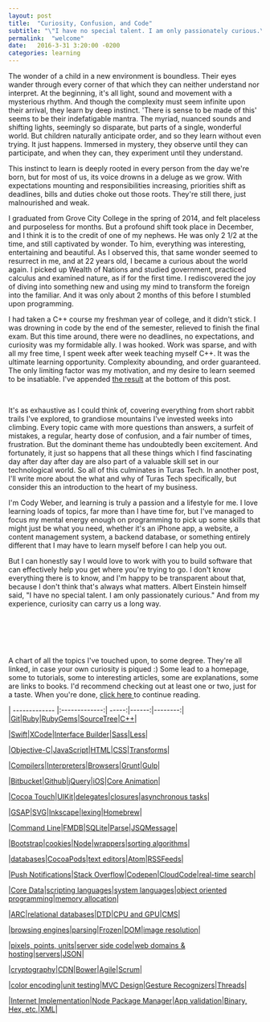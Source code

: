 ```yaml
---
layout: post
title:  "Curiosity, Confusion, and Code"
subtitle: "\"I have no special talent. I am only passionately curious.\" <br> -Albert Einstein"
permalink:  "welcome"
date:   2016-3-31 3:20:00 -0200
categories: learning
---
```


The wonder of a child in a new environment is boundless. Their eyes wander through every corner of that which they can neither understand nor interpret. At the beginning, it's all light, sound and movement with a mysterious rhythm. And though the complexity must seem infinite upon their arrival, they learn by deep instinct. 'There is sense to be made of this' seems to be their indefatigable mantra. The myriad, nuanced sounds and shifting lights, seemingly so disparate, but parts of a single, wonderful world. But children naturally anticipate order, and so they learn without even trying. It just happens. Immersed in mystery, they observe until they can participate, and when they can, they experiment until they understand.

This instinct to learn is deeply rooted in every person from the day we're born, but for most of us, its voice drowns in a deluge as we grow. With expectations mounting and responsibilities increasing, priorities shift as deadlines, bills and duties choke out those roots. They're still there, just malnourished and weak.

I graduated from Grove City College in the spring of 2014, and felt placeless and purposeless for months. But a profound shift took place in December, and I think it is to the credit of one of my nephews. He was only 2 1/2 at the time, and still captivated by wonder. To him, everything was interesting, entertaining and beautiful. As I observed this, that same wonder seemed to resurrect in me, and at 22 years old, I became a curious about the world again. I picked up Wealth of Nations and studied government, practiced calculus and examined nature, as if for the first time. I rediscovered the joy of diving into something new and using my mind to transform the foreign into the familiar. And it was only about 2 months of this before I stumbled upon programming.

I had taken a C++ course my freshman year of college, and it didn't stick. I was drowning in code by the end of the semester, relieved to finish the final exam. But this time around, there were no deadlines, no expectations, and curiosity was my formidable ally. I was hooked. Work was sparse, and with all my free time, I spent week after week teaching myself C++. It was the ultimate learning opportunity. Complexity abounding, and order guaranteed. The only limiting factor was my motivation, and my desire to learn seemed to be insatiable. I've appended <a href="#chart">the result</a> at the bottom of this post. <a name="return"></a>

<br>

It's as exhaustive as I could think of, covering everything from short rabbit trails I've explored, to grandiose mountains I've invested weeks into climbing. Every topic came with more questions than answers, a surfeit of mistakes, a regular, hearty dose of confusion, and a fair number of times, frustration. But the dominant theme has undoubtedly been excitement. And fortunately, it just so happens that all these things which I find fascinating day after day after day are also part of a valuable skill set in our technological world. So all of this culminates in Turas Tech. In another post, I'll write more about the what and why of Turas Tech specifically, but consider this an introduction to the heart of my business. 

I'm Cody Weber, and learning is truly a passion and a lifestyle for me. I love learning loads of topics, far more than I have time for, but I've managed to focus my mental energy enough on programming to pick up some skills that might just be what you need, whether it's an iPhone app, a website, a content management system, a backend database, or something entirely different that I may have to learn myself before I can help you out. 

But I can honestly say I would love to work with you to build software that can effectively help you get where you're trying to go. I don't know everything there is to know, and I'm happy to be transparent about that, because I don't think that's always what matters. Albert Einstein himself said, "I have no special talent. I am only passionately curious." And from my experience, curiosity can carry us a long way. <a name="chart"></a>


<br><br>
<br><br>


A chart of all the topics I've touched upon, to some degree. They're all linked, in case your own curiosity is piqued :) Some lead to a homepage, some to tutorials, some to interesting articles, some are explanations, some are links to books. I'd recommend checking out at least one or two, just for a taste. When you're done, <a href="#return"> click here </a> to continue reading.

| ------------- |:-------------:| -----:|------:|--------:|
|<a href="https://www.atlassian.com/git/tutorials/">Git</a>|<a href="https://www.ruby-lang.org/en/">Ruby</a>|<a href="https://rubygems.org/">RubyGems</a>|<a href="https://www.sourcetreeapp.com/">SourceTree</a>|<a href="http://www.learncpp.com/">C++</a>|

|<a href="https://developer.apple.com/library/ios/documentation/Swift/Conceptual/Swift_Programming_Language/">Swift</a>|<a href="https://itunes.apple.com/us/app/xcode/id497799835?ls=1&mt=12">XCode</a>|<a href="https://www.raywenderlich.com/113388/storyboards-tutorial-in-ios-9-part-1">Interface Builder</a>|<a href="https://css-tricks.com/sass-vs-less/">Sass</a>|<a href="https://css-tricks.com/sass-vs-less/">Less</a>|

|<a href="http://rypress.com/tutorials/objective-c/index">Objective-C</a>|<a href="https://developer.mozilla.org/en-US/Learn/Getting_started_with_the_web/JavaScript_basics">JavaScript</a>|<a href="http://htmldog.com/">HTML</a>|<a href="http://htmldog.com/">CSS</a>|<a href="https://developer.mozilla.org/en-US/docs/Web/CSS/CSS_Transforms/Using_CSS_transforms">Transforms</a>| 


|<a href="http://programmers.stackexchange.com/questions/118586/how-does-a-compiler-work">Compilers</a>|<a href="http://www.html5rocks.com/en/tutorials/internals/howbrowserswork/">Interpreters</a>|<a href="http://www.html5rocks.com/en/tutorials/internals/howbrowserswork/">Browsers</a>|<a href="http://gruntjs.com/">Grunt</a>|<a href="http://gulpjs.com/">Gulp</a>|

|<a href="https://bitbucket.org/">Bitbucket</a>|<a href="https://github.com/">Github</a>|<a href="https://jquery.com/">jQuery</a>|<a href="https://developer.apple.com/library/ios/documentation/Miscellaneous/Conceptual/iPhoneOSTechOverview/Introduction/Introduction.html#//apple_ref/doc/uid/TP40007898-CH1-SW1">iOS</a>|<a href="http://www.amazon.com/iOS-Core-Animation-Advanced-Techniques-ebook/dp/B00EHJCORC/ref=sr_1_1?ie=UTF8&qid=1459454980&sr=8-1&keywords=core+animation">Core Animation</a>|

|<a href="https://developer.apple.com/library/ios/documentation/Miscellaneous/Conceptual/iPhoneOSTechOverview/Introduction/Introduction.html#//apple_ref/doc/uid/TP40007898-CH1-SW1">Cocoa Touch</a>|<a href="https://developer.apple.com/library/ios/documentation/UIKit/Reference/UIKit_Framework/">UIKit</a>|<a href="https://itunes.apple.com/us/course/6.-protocols-delegation-gestures/id961180099?i=335339388&mt=2">delegates</a>|<a href="https://developer.apple.com/library/ios/documentation/Swift/Conceptual/Swift_Programming_Language/Closures.html">closures</a>|<a href="http://stackoverflow.com/questions/16336367/what-is-the-difference-between-synchronous-and-asynchronous-programming-in-node">asynchronous tasks</a>|

|<a href="http://greensock.com/gsap">GSAP</a>|<a href="https://css-tricks.com/using-svg/">SVG</a>|<a href="https://inkscape.org/en/download/">Inkscape</a>|<a href="http://www.html5rocks.com/en/tutorials/internals/howbrowserswork/">lexing</a>|<a href="http://brew.sh/">Homebrew</a>|

|<a href="http://cli.learncodethehardway.org/book/">Command Line</a>|<a href="http://ccgus.github.io/fmdb/">FMDB</a>|<a href="https://www.sqlite.org/">SQLite</a>|<a href="http://parse.com/">Parse</a>|<a href="https://github.com/jessesquires/JSQMessagesViewController">JSQMessage</a>|

|<a href="http://getbootstrap.com/">Bootstrap</a>|<a href="https://github.com/js-cookie/js-cookie">cookies</a>|<a href="http://blog.modulus.io/absolute-beginners-guide-to-nodejs">Node</a>|<a href="http://ccgus.github.io/fmdb/">wrappers</a>|<a href="https://www.hackerrank.com/domains/algorithms/arrays-and-sorting/difficulty/all/page/1">sorting algorithms</a>|

|<a href="https://www.youtube.com/watch?v=4Z9KEBexzcM">databases</a>|<a href="https://cocoapods.org/">CocoaPods</a>|<a href="http://lifehacker.com/five-best-text-editors-1564907215">text editors</a>|<a href="https://atom.io/">Atom</a>|<a href="https://www.raywenderlich.com/2636/rss-reader-tutorial-for-ios-how-to-make-a-simple-rss-reader-iphone-app">RSSFeeds</a>|

|<a href="https://parse.com/docs/ios/guide">Push Notifications</a>|<a href="http://stackoverflow.com/">Stack Overflow</a>|<a href="http://codepen.io/">Codepen</a>|<a href="https://parse.com/docs/ios/guide">CloudCode</a>|<a href="http://www.umiacs.umd.edu/~jimmylin/publications/Busch_etal_ICDE2012.pdf">real-time search</a>|

|<a href="https://www.raywenderlich.com/115695/getting-started-with-core-data-tutorial">Core Data</a>|<a href="http://stackoverflow.com/questions/17253545/scripting-language-vs-programming-language">scripting languages</a>|<a href="http://stackoverflow.com/questions/17253545/scripting-language-vs-programming-language">system languages</a>|<a href="http://www.learncpp.com/cpp-tutorial/81-welcome-to-object-oriented-programming/">object oriented programming</a>|<a href="http://www.learncpp.com/cpp-tutorial/69-dynamic-memory-allocation-with-new-and-delete/">memory allocation</a>|

|<a href="https://en.wikipedia.org/wiki/Automatic_Reference_Counting">ARC</a>|<a href="https://www.youtube.com/watch?v=4Z9KEBexzcM">relational databases</a>|<a href="http://www.sarahmei.com/blog/2013/11/11/why-you-should-never-use-mongodb/">DTD</a>|<a href="">CPU and GPU</a>|<a href="https://www.contentful.com/r/knowledgebase/ios-cms/">CMS</a>|

|<a href="http://www.html5rocks.com/en/tutorials/internals/howbrowserswork/">browsing engines</a>|<a href="http://www.html5rocks.com/en/tutorials/internals/howbrowserswork/">parsing</a>|<a id="frozen-link" href="https://www.youtube.com/watch?v=L0MK7qz13bU" target="_blank">Frozen</a>|<a href="https://developer.mozilla.org/en-US/docs/Web/API/Document_Object_Model">DOM</a>|<a href="https://itunes.apple.com/us/app/resize-lite/id808230236?mt=12">image resolution</a>|

|<a href="http://www.paintcodeapp.com/news/ultimate-guide-to-iphone-resolutions">pixels, points, units</a>|<a href="https://parse.com/docs/cloudcode/guide">server side code</a>|<a href="https://www.namecheap.com/">web domains & hosting</a>|<a href="https://www.youtube.com/watch?v=CDxaRfwzFrs">servers</a>|<a href="http://www.json.org/">JSON</a>|

|<a href="http://www.miraclesalad.com/webtools/md5.php">cryptography</a>|<a href="https://www.maxcdn.com/">CDN</a>|<a href="http://bower.io/">Bower</a>|<a href="http://www.amazon.com/Practices-Agile-Developer-Pragmatic-Bookshelf/dp/097451408X/ref=sr_1_1?ie=UTF8&qid=1459460707&sr=8-1&keywords=practices+of+an+agile+developer">Agile</a>|<a href="https://en.wikipedia.org/wiki/Scrum_(software_development)">Scrum</a>|

|<a href="http://www.rgbtohex.net/hextorgb/">color encoding</a>|<a href="https://developer.apple.com/library/ios/documentation/ToolsLanguages/Conceptual/Xcode_Overview/UnitTesting.html">unit testing</a>|<a href="https://developer.apple.com/library/ios/documentation/General/Conceptual/DevPedia-CocoaCore/MVC.html">MVC Design</a>|<a href="https://developer.apple.com/library/ios/documentation/EventHandling/Conceptual/EventHandlingiPhoneOS/GestureRecognizer_basics/GestureRecognizer_basics.html">Gesture Recognizers</a>|<a href="https://en.wikipedia.org/wiki/Thread_(computing)">Threads</a>|

|<a href="https://www.youtube.com/watch?v=40b6lqkpCUI">Internet Implementation</a>|<a href="https://www.npmjs.com/">Node Package Manager</a>|<a href="https://developer.apple.com/library/ios/documentation/IDEs/Conceptual/AppDistributionGuide/SubmittingYourApp/SubmittingYourApp.html">App validation</a>|<a href="http://www.h-schmidt.net/FloatConverter/IEEE754.html">Binary, Hex, etc.</a>|<a href="https://en.wikipedia.org/wiki/XML">XML</a>|







